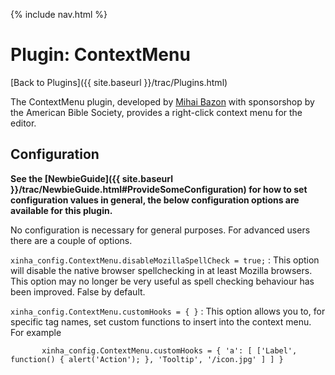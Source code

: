 {% include nav.html %}

# Plugin: ContextMenu

[Back to Plugins]({{ site.baseurl }}/trac/Plugins.html)

The ContextMenu plugin, developed by [Mihai Bazon](http://dynarch.com/) with sponsorshop by the American Bible Society, provides a right-click context menu for the editor.

## Configuration

**See the [NewbieGuide]({{ site.baseurl }}/trac/NewbieGuide.html#ProvideSomeConfiguration) for how to set configuration values in general, the below configuration options are available for this plugin.**

No configuration is necessary for general purposes.  For advanced users there are a couple of options.

  `xinha_config.ContextMenu.disableMozillaSpellCheck = true;`
  :    This option will disable the native browser spellchecking in at least Mozilla browsers.  This option may no longer be very useful as spell checking behaviour has been improved.  False by default.

  `xinha_config.ContextMenu.customHooks = { }`
  :     This option allows you to, for specific tag names, set custom functions to insert into the context menu.  For example

```
       xinha_config.ContextMenu.customHooks = { 'a': [ ['Label', function() { alert('Action'); }, 'Tooltip', '/icon.jpg' ] ] }
```

